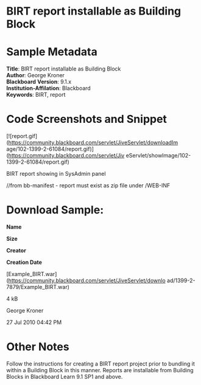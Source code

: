 # BIRT report installable as Building Block
# Sample Metadata

**Title**: BIRT report installable as Building Block   
**Author**: George Kroner   
**Blackboard** **Version**: 9.1.x   
**Institution-Affilation**: Blackboard   
**Keywords**: BIRT, report

#

# Code Screenshots and Snippet

[![report.gif](https://community.blackboard.com/servlet/JiveServlet/downloadIm
age/102-1399-2-61084/report.gif)](https://community.blackboard.com/servlet/Jiv
eServlet/showImage/102-1399-2-61084/report.gif)

BIRT report showing in SysAdmin panel

//from bb-manifest - report must exist as zip file under /WEB-INF

<reports>

<report-package file-name="reports.zip"/>

</reports>

# Download Sample:

**Name**

**Size**

**Creator**

**Creation Date**

[Example_BIRT.war](https://community.blackboard.com/servlet/JiveServlet/downlo
ad/1399-2-7879/Example_BIRT.war)

4 kB

George Kroner

27 Jul 2010 04:42 PM

# Other Notes

Follow the instructions for creating a BIRT report project prior to bundling
it within a Building Block in this manner. Reports are installable from
Building Blocks in Blackboard Learn 9.1 SP1 and above.

